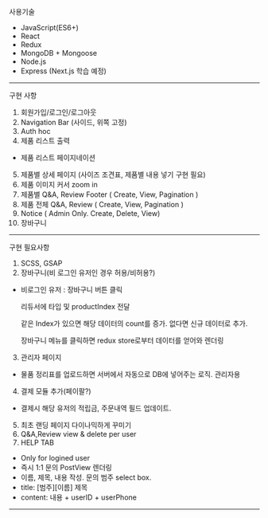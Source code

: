 사용기술

* JavaScript(ES6+)
* React
* Redux
* MongoDB + Mongoose
* Node.js
* Express (Next.js 학습 예정)
---
구현 사항
1. 회원가입/로그인/로그아웃
2. Navigation Bar (사이드, 위쪽 고정)
3. Auth hoc
4. 제품 리스트 출력
 * 제품 리스트 페이지네이션
5. 제품별 상세 페이지 (사이즈 조견표, 제품별 내용 넣기 구현 필요)
6. 제품 이미지 커서 zoom in
7. 제품별 Q&A, Review Footer ( Create, View, Pagination )
8. 제품 전체 Q&A, Review ( Create, View, Pagination )
9. Notice ( Admin Only. Create, Delete, View)
10. 장바구니 
---
구현 필요사항
1. SCSS, GSAP
2. 장바구니(비 로그인 유저인 경우 허용/비허용?)  
 * 비로그인 유저 :
    장바구니 버튼 클릭
    
    리듀서에 타입 및 productIndex 전달
    
    같은 Index가 있으면 해당 데이터의 count를 증가. 없다면 신규 데이터로 추가.
    
    장바구니 메뉴를 클릭하면 redux store로부터 데이터를 얻어와 렌더링
3. 관리자 페이지
 * 물품 정리표를 업로드하면 서버에서 자동으로 DB에 넣어주는 로직. 관리자용
4. 결제 모듈 추가(페이팔?)
 * 결제시 해당 유저의 적립금, 주문내역 필드 업데이트.
5. 최초 랜딩 페이지 다이나믹하게 꾸미기
6. Q&A,Review view & delete per user
7. HELP TAB
* Only for logined user
* 즉시 1:1 문의 PostView 렌더링
* 이름, 제목, 내용 작성. 문의 범주 select box.
* title: [범주][이름] 제목
* content: 내용 + userID + userPhone
---
